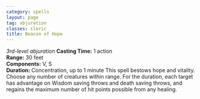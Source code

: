 ```yaml
---
category: spells
layout: page
tag: abjuration
classes: cleric
title: Beacon of Hope 
---
```

_3rd-level abjuration_ 
**Casting Time:** 1 action   
**Range:** 30 feet   
**Components:** V, S    
**Duration:** Concentration, up to 1 minute 
This spell bestows hope and vitality. Choose any number of creatures within range. For the duration, each target has advantage on Wisdom saving throws and death saving throws, and regains the maximum number of hit points possible from any healing. 
